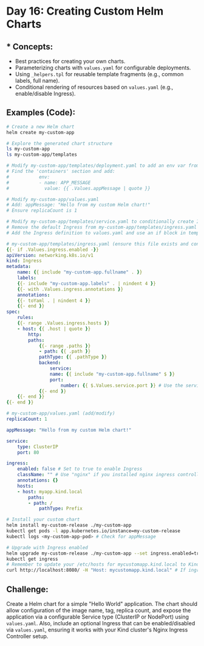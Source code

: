 # **Day 16: Creating Custom Helm Charts**

## * **Concepts:**
* Best practices for creating your own charts.
* Parameterizing charts with `values.yaml` for configurable deployments.
* Using `_helpers.tpl` for reusable template fragments (e.g., common labels, full name).
* Conditional rendering of resources based on `values.yaml` (e.g., enable/disable Ingress).

## **Examples (Code):**
```bash
# Create a new Helm chart
helm create my-custom-app

# Explore the generated chart structure
ls my-custom-app
ls my-custom-app/templates

# Modify my-custom-app/templates/deployment.yaml to add an env var from values
# Find the 'containers' section and add:
#           env:
#           - name: APP_MESSAGE
#             value: {{ .Values.appMessage | quote }}

# Modify my-custom-app/values.yaml
# Add: appMessage: "Hello from my custom Helm chart!"
# Ensure replicaCount is 1

# Modify my-custom-app/templates/service.yaml to conditionally create Ingress
# Remove the default Ingress from my-custom-app/templates/ingress.yaml
# Add the Ingress definition to values.yaml and use an if block in templates
```

```yaml
# my-custom-app/templates/ingress.yaml (ensure this file exists and contains the logic)
{{- if .Values.ingress.enabled -}}
apiVersion: networking.k8s.io/v1
kind: Ingress
metadata:
    name: {{ include "my-custom-app.fullname" . }}
    labels:
    {{- include "my-custom-app.labels" . | nindent 4 }}
    {{- with .Values.ingress.annotations }}
    annotations:
    {{- toYaml . | nindent 4 }}
    {{- end }}
spec:
    rules:
    {{- range .Values.ingress.hosts }}
    - host: {{ .host | quote }}
        http:
        paths:
            {{- range .paths }}
            - path: {{ .path }}
            pathType: {{ .pathType }}
            backend:
                service:
                name: {{ include "my-custom-app.fullname" $ }}
                port:
                    number: {{ $.Values.service.port }} # Use the service port
            {{- end }}
    {{- end }}
{{- end }}
```

```yaml
# my-custom-app/values.yaml (add/modify)
replicaCount: 1

appMessage: "Hello from my custom Helm chart!"

service:
    type: ClusterIP
    port: 80

ingress:
    enabled: false # Set to true to enable Ingress
    className: "" # Use "nginx" if you installed nginx ingress controller
    annotations: {}
    hosts:
    - host: myapp.kind.local
        paths:
        - path: /
            pathType: Prefix
```

```bash
# Install your custom chart
helm install my-custom-release ./my-custom-app
kubectl get pods -l app.kubernetes.io/instance=my-custom-release
kubectl logs <my-custom-app-pod> # Check for appMessage

# Upgrade with Ingress enabled
helm upgrade my-custom-release ./my-custom-app --set ingress.enabled=true --set ingress.hosts[0].host=mycustomapp.kind.local --set ingress.className="nginx"
kubectl get ingress
# Remember to update your /etc/hosts for mycustomapp.kind.local to Kind's control-plane IP and use port 8080 (or your mapped port)
curl http://localhost:8080/ -H "Host: mycustomapp.kind.local" # If ingress is working
```

## **Challenge:** 
Create a Helm chart for a simple "Hello World" application. The chart should allow configuration of the image name, tag, replica count, and expose the application via a configurable Service type (ClusterIP or NodePort) using `values.yaml`. Also, include an optional Ingress that can be enabled/disabled via `values.yaml`, ensuring it works with your Kind cluster's Nginx Ingress Controller setup.

